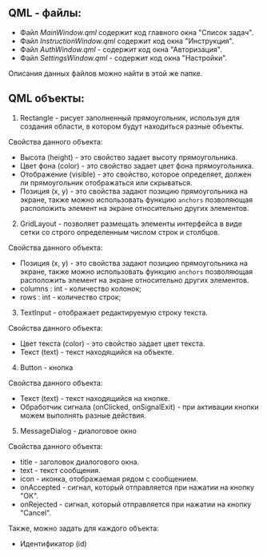 ## QML - файлы:

- Файл _MainWindow.qml_ содержит код главного окна "Список задач".
- Файл _InstructionWindow.qml_ содержит код окна "Инструкция". 
- Файл _AuthWindow.qml_ - содержит код окна "Авторизация".
- Файл _SettingsWindow.qml_ - содержит код окна "Настройки".

Описания данных файлов можно найти в этой же папке.

## QML объекты:

1.  Rectangle - рисует заполненный прямоугольник, используя для создания области, в котором будут находиться разные объекты.

Свойства данного объекта:
  - Высота (height) - это свойство задает высоту прямоугольника.
  - Цвет фона (color) - это свойство задает цвет фона прямоугольника.
  - Отображение (visible) - это свойство, которое определяет, должен ли прямоугольник отображаться или скрываться.
  - Позиция (x, y) - это свойства задают позицию прямоугольника на экране, также можно использовать функцию `anchors` позволяющая расположить элемент на экране относительно других элементов.
    

2. GridLayout - позволяет размещать элементы интерфейса в виде сетки со строго определенным числом строк и столбцов. 

Свойства данного объекта:
- Позиция (x, y) - это свойства задают позицию прямоугольника на экране, также можно использовать функцию `anchors` позволяющая расположить элемент на экране относительно других элементов.
- columns : int - количество колонок;
- rows : int - количество строк;


3. TextInput - отображает редактируемую строку текста. 
   
Свойства данного объекта:

- Цвет текста (color) - это свойство задает цвет текста.
- Текст (text) - текст находящийся на объекте.

4. Button - кнопка
   
Свойства данного объекта:
- Текст (text) - текст находящийся на кнопке.
- Обработчик сигнала (onClicked, onSignalExit) - при активации кнопки можем выполнять разные действия. 

5. MessageDialog - диалоговое окно

Свойства данного объекта:
- title - заголовок диалогового окна.
- text - текст сообщения.
- icon - иконка, отображаемая рядом с сообщением.
- onAccepted - сигнал, который отправляется при нажатии на кнопку "ОК".
- onRejected - сигнал, который отправляется при нажатии на кнопку "Сancel".


Также, можно задать для каждого объекта:

- Идентификатор (id) 
